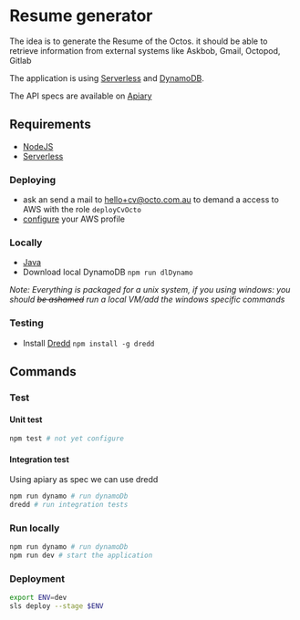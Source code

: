 # Resume generator

The idea is to generate the Resume of the Octos.
it should be able to retrieve information from external systems like Askbob, Gmail, Octopod, Gitlab

The application is using [Serverless] and [DynamoDB](https://aws.amazon.com/dynamodb/).

The API specs are available on [Apiary](http://docs.octoprofile.apiary.io/)

## Requirements

 * [NodeJS](https://nodejs.org/)
 * [Serverless]

### Deploying

 * ask an send a mail to [hello+cv@octo.com.au](mailto:hello+cv@octo.com.au) to demand a access to AWS with the role `deployCvOcto`
 * [configure](http://docs.aws.amazon.com/cli/latest/userguide/cli-chap-getting-started.html) your AWS profile

### Locally

 * [Java](https://java.com/en/download/)
 * Download local DynamoDB `npm run dlDynamo`

_Note: Everything is packaged for a unix system, if you using windows: you should ~~be ashamed~~ run a local VM/add the windows specific commands_

### Testing

 * Install [Dredd](https://www.npmjs.com/package/dredd) `npm install -g dredd`

## Commands

### Test

#### Unit test
```sh
npm test # not yet configure
```

#### Integration test
Using apiary as spec we can use dredd

```sh
npm run dynamo # run dynamoDb
dredd # run integration tests
```

### Run locally

```sh
npm run dynamo # run dynamoDb
npm run dev # start the application
```

### Deployment

```sh
export ENV=dev
sls deploy --stage $ENV
```

[Serverless]: https://serverless.com/
